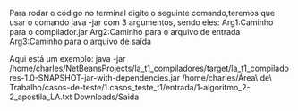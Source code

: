 Para rodar o código no terminal digite o seguinte comando,teremos que usar o comando java -jar com 3 argumentos, sendo eles:
Arg1:Caminho para o compilador.jar
Arg2:Caminho para o arquivo de entrada
Arg3:Caminho para o arquivo de saída

Aqui está um exemplo:
java -jar /home/charles/NetBeansProjects/la_t1_compiladores/target/la_t1_compiladores-1.0-SNAPSHOT-jar-with-dependencies.jar /home/charles/Área\ de\ Trabalho/casos-de-teste/1.casos_teste_t1/entrada/1-algoritmo_2-2_apostila_LA.txt Downloads/Saida


